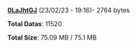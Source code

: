 [**0LaJhtGJ**](/data/0LaJhtGJ.txt) (23/02/23 - 19:16)- 2764 bytes

**Total Datas**: 11520

**Total Size**: 75.09 MB / 75.1 MB